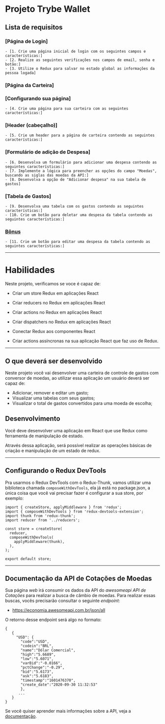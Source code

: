 # Projeto Trybe Wallet

## Lista de requisitos

  ### [Página de Login]
    - [1. Crie uma página inicial de login com os seguintes campos e características:]
    - [2. Realize as seguintes verificações nos campos de email, senha e botão:]
    - [3. Utilize o Redux para salvar no estado global as informações da pessoa logada]
  ### [Página da Carteira]
  ### [Configurando sua página]
    - [4. Crie uma página para sua carteira com as seguintes características:]
  ### [Header (cabeçalho)]
    - [5. Crie um header para a página de carteira contendo as seguintes características:]
  ### [Formulário de adição de Despesa]
    - [6. Desenvolva um formulário para adicionar uma despesa contendo as seguintes características:]
    - [7. Implemente a lógica para preencher as opções do campo "Moedas", buscando as siglas das moedas da API:]
    - [8. Desenvolva a opção de "Adicionar despesa" na sua tabela de gastos]
  ### [Tabela de Gastos]
    - [9. Desenvolva uma tabela com os gastos contendo as seguintes características:]
    - [10. Crie um botão para deletar uma despesa da tabela contendo as seguintes características:]
  ### [Bônus](#bônus)
    - [11. Crie um botão para editar uma despesa da tabela contendo as seguintes características:]

---

# Habilidades
Neste projeto, verificamos se voce é capaz de:

  * Criar um store Redux em aplicações React

  * Criar reducers no Redux em aplicações React

  * Criar actions no Redux em aplicações React

  * Criar dispatchers no Redux em aplicações React

  * Conectar Redux aos componentes React

  * Criar actions assíncronas na sua aplicação React que faz uso de Redux.

---

## O que deverá ser desenvolvido

Neste projeto você vai desenvolver uma carteira de controle de gastos com conversor de moedas, ao utilizar essa aplicação um usuário deverá ser capaz de:
  - Adicionar, remover e editar um gasto;
  - Visualizar uma tabelas com seus gastos;
  - Visualizar o total de gastos convertidos para uma moeda de escolha;


## Desenvolvimento

Você deve desenvolver uma aplicação em React que use Redux como ferramenta de manipulação de estado.

Através dessa aplicação, será possível realizar as operações básicas de criação e manipulação de um estado de redux.

---

## Configurando o Redux DevTools
Pra usarmos o Redux DevTools com o Redux-Thunk, vamos utilizar uma biblioteca chamada `composeWithDevTools`, ela já está no package.json, a única coisa que você vai precisar fazer é configurar a sua store, por exemplo:

```
import { createStore, applyMiddleware } from 'redux';
import { composeWithDevTools } from 'redux-devtools-extension';
import thunk from 'redux-thunk';
import reducer from '../reducers';

const store = createStore(
  reducer,
  composeWithDevTools(
    applyMiddleware(thunk),
  ),
);

export default store;
```

---

## Documentação da API de Cotações de Moedas

Sua página _web_ irá consumir os dados da API do _awesomeapi API de Cotações_ para realizar a busca de câmbio de moedas. Para realizar essas buscas, vocês precisarão consultar o seguinte _endpoint_:

- https://economia.awesomeapi.com.br/json/all

O retorno desse endpoint será algo no formato:
```
{
   {
     "USD": {
       "code":"USD",
       "codein":"BRL",
       "name":"Dólar Comercial",
       "high":"5.6689",
       "low":"5.6071",
       "varBid":"-0.0166",
       "pctChange":"-0.29",
       "bid":"5.6173",
       "ask":"5.6183",
       "timestamp":"1601476370",
       "create_date":"2020-09-30 11:32:53"
       },
      ...
   }
}
```

Se você quiser aprender mais informações sobre a API, veja a [documentação](https://docs.awesomeapi.com.br/api-de-moedas).